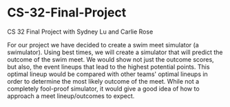 # CS-32-Final-Project
CS 32 Final Project with Sydney Lu and Carlie Rose

For our project we have decided to create a swim meet simulator (a swimulator). Using best times, we will create a simulator that will predict the outcome of the swim meet. We would show not just the outcome scores, but also, the event lineups that lead to the highest potential points. This optimal lineup would be compared with other teams' optimal lineups in order to determine the most likely outcome of the meet. While not a completely fool-proof simulator, it would give a good idea of how to approach a meet lineup/outcomes to expect.
